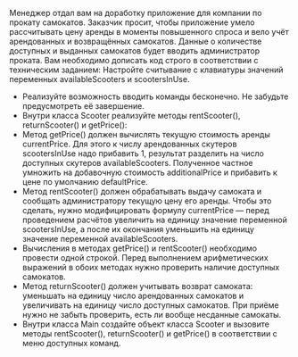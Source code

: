 Менеджер отдал вам на доработку приложение для компании по прокату самокатов. Заказчик просит, чтобы приложение умело рассчитывать цену аренды в моменты повышенного спроса и вело учёт арендованных и возвращённых самокатов. Данные о количестве доступных и выданных самокатов будет вводить администратор проката. Вам необходимо дописать код строго в соответствии с техническим заданием:
Настройте считывание с клавиатуры значений переменных availableScooters и scootersInUse.
- Реализуйте возможность вводить команды бесконечно. Не забудьте предусмотреть её завершение.
- Внутри класса Scooter реализуйте методы rentScooter(), returnScooter() и getPrice():
- Метод getPrice() должен вычислять текущую стоимость аренды currentPrice. Для этого к числу арендованных скутеров scootersInUse надо прибавить 1, результат разделить на число доступных скутеров availableScooters. Полученное частное умножить на добавочную стоимость additionalPrice и прибавить к цене по умолчанию defaultPrice.
- Метод rentScooter() должен обрабатывать выдачу самоката и сообщать администратору текущую цену его аренды. Чтобы это сделать, нужно модифицировать формулу currentPrice — перед проведением расчётов увеличить на единицу значение переменной scootersInUse, а после их окончания уменьшить на единицу значение переменной availableScooters.
- Вычисления в методах getPrice() и rentScooter() необходимо провести одной строкой. Перед выполнением арифметических выражений в обоих методах нужно проверить наличие доступных самокатов.
- Метод returnScooter() должен учитывать возврат самоката: уменьшать на единицу число арендованных самокатов и увеличивать на единицу число доступных самокатов. При приёме нужно не забыть проверить, есть ли вообще несданные самокаты.
- Внутри класса Main создайте объект класса Scooter и вызовите методы rentScooter(), returnScooter() и getPrice() в соответствии с меню доступных команд.
